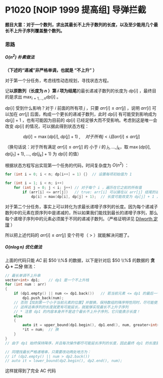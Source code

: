 # P1020 [NOIP 1999 提高组] 导弹拦截

#### 题目大意：对于一个数列，求出其最长不上升子数列的长度，以及至少能用几个最长不上升子序列覆盖整个数列。

### 思路

#####  $O(n^2)$ 朴素做法

**（下述的“递减”非严格单调，也就是 “不上升” ）**

对于第一个分任务，考虑线性动态规划，寻找状态方程。

记**以原数列（长度为 $n$ ）第 $i$ 项为结尾**的最长递减子数列的长度为 $dp[i]$ ，最终目的是求出 $\displaystyle \max_{i = 1,..,n} dp[i]$ 。

$dp[i]$ 受到什么影响？对于 $i$ 前面的所有项 $j$ ，只要 $arr[i] \leqslant arr[j]$ ，说明 $arr[i]$ 可以加在 $arr[j]$ 后面，构成一个更长的递减子数列，此时 $dp[i]$ 有可能受到影响成为 $dp[j] + 1$ ，也有可能因为目前的 $dp[i]$ 已经足够大而不受影响。考虑到这是唯一会改变 $dp[i]$ 的情况，可以据此得到状态方程：

$$
dp[i]=\max (dp[i],\;dp[j]+1)\;,\quad 对于所有 j<i 且 arr[i] \leqslant arr[j]
$$

（换句话说：对于所有满足 $arr[i] \leqslant arr[j]$ 的 小于 $i$ 的 $j_1,\dots,j_k$，取 $\max (dp[i],\;dp[j_1]+1),\dots,\;dp[j_k]+1)$ 为 $dp[i]$ 的值）

根据状态方程写出实现第一个任务的代码，时间复杂度为 $O(n^2)$ ：

```c++
for (int i = 0; i < n; dp[i++] = 1) {}	// 设置每项初始值为 1

for (int i = 1; i < n; i++)
	for (int j = 0; j < i; j++)	// 对于每个 i ，遍历在它之前的所有值
		if (arr[i] <= arr[j])	// true: arr[i] 可以接在以 arr[j] 结尾的递减子数列后面，长度 + 1
			dp[i] = max(dp[i], dp[j] + 1);	// 长度可能改变为 dp[j] + 1 ，也可能依旧是 dp[i] 自身
```



对于第二个分任务，事实上可以转化为求最长递增子序列的长度。因为每个递减子数列中的元素在原序列中是递减的，所以如果我们能找到最长的递增子序列，那么每个递增子序列中的元素必须属于不同的递减子数列。（严格证明详见 [Dilworth 定理](https://oi-wiki.org/math/order-theory/#dilworth-%E5%AE%9A%E7%90%86%E4%B8%8E-mirsky-%E5%AE%9A%E7%90%86) ）

所以把上述代码的 $arr[i] \leqslant arr[j]$ 变个符号（ $>$ ）就能解决问题了。



##### $O(n \log n)$ 优化做法

上面的代码只能 $AC$ 前 $50 \\%$ 的数据，以下是针对后 $50 \\%$ 的数据的 **贪心 + 二分** 做法：

```c++
// 最长单调不上升串
vector<int> dp1;	// dp1 是一个不上升栈
for (int num : arr)
{
    if (dp1.empty() || num <= dp1.back())	// 若当前元素 <= dp1 的最后一个元素，则直接添加到栈的末尾
        dp1.push_back(num);
    // 否则【找到第一个小于当前元素的位置】并替换，保持数组的降序特性同时，尽可能使末元素足够小
    // 这样这串序列的长度就更有可能延长，就能够实现最长不上升子序列
    // * 注意 dp1 的内容本身并不是这个最长不上升子序列，它只能表示长度！
    else
    {
        auto it = upper_bound(dp1.begin(), dp1.end(), num, greater<int>());	// 【找】
        *it = num;	// 换
    }
}
// 由于 dp1 始终保持降序，并且每次操作都尽可能延长序列的长度，因此最终 dp1 的长度就是最长不上升子序列的长度

// 同理找最长严格递增串，只需要改动两处地方为：
// if (dp2.empty() || num > dp2.back())
// auto it = lower_bound(dp2.begin(), dp2.end(), num);
```

这样就得到了完全 AC 代码